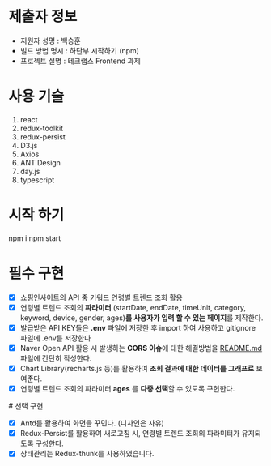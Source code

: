 # 제출자 정보

- 지원자 성명 : 백승훈
- 빌드 방법 명시 : 하단부 시작하기 (npm)
- 프로젝트 설명 : 테크랩스 Frontend 과제

# 사용 기술

1. react
2. redux-toolkit
3. redux-persist
4. D3.js
5. Axios
6. ANT Design
7. day.js
8. typescript

# 시작 하기

npm i
npm start

# 필수 구현

- [x] 쇼핑인사이트의 API 중 키워드 연령별 트렌드 조회 활용
- [x] 연령별 트렌드 조회의 **파라미터** (startDate, endDate, timeUnit, category, keyword, device, gender, ages)**를 사용자가 입력 할 수 있는 페이지**를 제작한다.
- [x] 발급받은 API KEY들은 **.env** 파일에 저장한 후 import 하여 사용하고 gitignore 파일에 .env를 저장한다
- [x] Naver Open API 활용 시 발생하는 **CORS 이슈**에 대한 해결방법을 [README.md](http://README.md) 파일에 간단히 작성한다.
- [x] Chart Library(recharts.js 등)를 활용하여 **조회 결과에 대한 데이터를 그래프로** 보여준다.
- [x] 연령별 트렌드 조회의 파라미터 **ages** 를 **다중 선택**할 수 있도록 구현한다.

# 선택 구현

- [x] Antd를 활용하여 화면을 꾸민다. (디자인은 자유)
- [x] Redux-Persist를 활용하여 새로고침 시, 연령별 트렌드 조회의 파라미터가 유지되도록 구성한다.
- [x] 상태관리는 Redux-thunk를 사용하였습니다.
